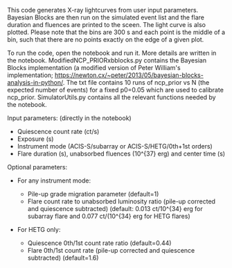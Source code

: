This code generates X-ray lightcurves from user input parameters. Bayesian Blocks are then run on the simulated event list and the flare duration and fluences are printed to the sceen. The light curve is also plotted. Please note that the bins are 300 s and each point is the middle of a bin, such that there are no points exactly on the edge of a given plot.

To run the code, open the notebook and run it. More details are written in the notebook. ModifiedNCP_PRIORxbblocks.py contains the Bayesian Blocks implementation (a modified version of Peter William's implementation; https://newton.cx/~peter/2013/05/bayesian-blocks-analysis-in-python/. The txt file contains 10 runs of ncp_prior vs N (the expected number of events) for a fixed p0=0.05 which are used to calibrate ncp_prior. SimulatorUtils.py contains all the relevant functions needed by the notebook.

Input parameters: (directly in the notebook)
- Quiescence count rate (ct/s)
- Exposure (s)
- Instrument mode (ACIS-S/subarray or ACIS-S/HETG/0th+1st orders)
- Flare duration (s), unabsorbed fluences (10^{37} erg) and center time (s)


Optional parameters:
- For any instrument mode:
   - Pile-up grade migration parameter (default=1)
   - Flare count rate to unabsorbed luminosity ratio (pile-up corrected and quiescence subtracted) (default: 0.013 ct/10^{34} erg for subarray flare and 0.077 ct/(10^{34} erg for HETG flares)

- For HETG only:
    - Quiescence 0th/1st count rate ratio (default=0.44)
    - Flare 0th/1st count rate (pile-up corrected and quiescence subtracted) (default=1.6)
    
